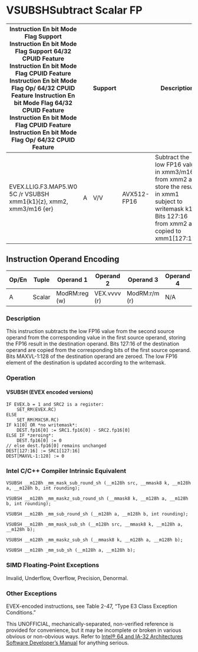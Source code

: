 # VSUBSH**Subtract Scalar FP**

| Instruction En bit Mode Flag Support Instruction En bit Mode Flag Support 64/32 CPUID Feature Instruction En bit Mode Flag CPUID Feature Instruction En bit Mode Flag Op/ 64/32 CPUID Feature Instruction En bit Mode Flag 64/32 CPUID Feature Instruction En bit Mode Flag CPUID Feature Instruction En bit Mode Flag Op/ 64/32 CPUID Feature |     | Support |             | Description                                                                                                                                               |
| ---------------------------------------------------------------------------------------------------------------------------------------------------------------------------------------------------------------------------------------------------------------------------------------------------------------------------------------------- | --- | ------- | ----------- | --------------------------------------------------------------------------------------------------------------------------------------------------------- |
| EVEX.LLIG.F3.MAP5.W0 5C /r VSUBSH xmm1{k1}{z}, xmm2, xmm3/m16 {er}                                                                                                                                                                                                                                                                             | A   | V/V     | AVX512-FP16 | Subtract the low FP16 value in xmm3/m16 from xmm2 and store the result in xmm1 subject to writemask k1. Bits 127:16 from xmm2 are copied to xmm1[127:16]. |

## Instruction Operand Encoding

| Op/En | Tuple  | Operand 1     | Operand 2    | Operand 3     | Operand 4 |
| ----- | ------ | ------------- | ------------ | ------------- | --------- |
| A     | Scalar | ModRM:reg (w) | VEX.vvvv (r) | ModRM:r/m (r) | N/A       |

### Description

This instruction subtracts the low FP16 value from the second source operand from the corresponding value in the first source operand, storing the FP16 result in the destination operand. Bits 127:16 of the destination operand are copied from the corresponding bits of the first source operand. Bits MAXVL-1:128 of the destination operand are zeroed. The low FP16 element of the destination is updated according to the writemask.

### Operation

#### VSUBSH (EVEX encoded versions)

```
IF EVEX.b = 1 and SRC2 is a register:
    SET_RM(EVEX.RC)
ELSE
    SET_RM(MXCSR.RC)
IF k1[0] OR *no writemask*:
    DEST.fp16[0] := SRC1.fp16[0] - SRC2.fp16[0]
ELSE IF *zeroing*:
    DEST.fp16[0] := 0
// else dest.fp16[0] remains unchanged
DEST[127:16] := SRC1[127:16]
DEST[MAXVL-1:128] := 0

```

### Intel C/C++ Compiler Intrinsic Equivalent

```
VSUBSH __m128h _mm_mask_sub_round_sh (__m128h src, __mmask8 k, __m128h a, __m128h b, int rounding);

```

```
VSUBSH __m128h _mm_maskz_sub_round_sh (__mmask8 k, __m128h a, __m128h b, int rounding);

```

```
VSUBSH __m128h _mm_sub_round_sh (__m128h a, __m128h b, int rounding);

```

```
VSUBSH __m128h _mm_mask_sub_sh (__m128h src, __mmask8 k, __m128h a, __m128h b);

```

```
VSUBSH __m128h _mm_maskz_sub_sh (__mmask8 k, __m128h a, __m128h b);

```

```
VSUBSH __m128h _mm_sub_sh (__m128h a, __m128h b);

```

### SIMD Floating-Point Exceptions

Invalid, Underflow, Overflow, Precision, Denormal.

### Other Exceptions

EVEX-encoded instructions, see Table 2-47, “Type E3 Class Exception Conditions.”

This UNOFFICIAL, mechanically-separated, non-verified reference is provided for convenience, but it may be
incomplete or broken in various obvious or non-obvious
ways. Refer to [Intel® 64 and IA-32 Architectures Software Developer’s Manual](https://software.intel.com/en-us/download/intel-64-and-ia-32-architectures-sdm-combined-volumes-1-2a-2b-2c-2d-3a-3b-3c-3d-and-4) for anything serious.
